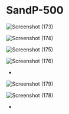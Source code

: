# SandP-500


![Screenshot (173)](https://github.com/Jabbark/SandP-500/assets/139176049/428fb37c-c461-44f8-b0fb-c06e24b3297c)


![Screenshot (174)](https://github.com/Jabbark/SandP-500/assets/139176049/59034b78-05b4-42ea-8232-9e39c2205ee5)



![Screenshot (175)](https://github.com/Jabbark/SandP-500/assets/139176049/227bf1a2-d2ab-4714-8bcf-282519ccd499)


![Screenshot (176)](https://github.com/Jabbark/SandP-500/assets/139176049/1a60e040-c22c-4d29-a2c1-cbffb5d9fed3)


-


![Screenshot (179)](https://github.com/Jabbark/SandP-500/assets/139176049/86cf01d4-f5b0-4656-ab47-6c9b46304421)


![Screenshot (178)](https://github.com/Jabbark/SandP-500/assets/139176049/163b9986-22f6-4415-9d5c-b317418b1725)

-

